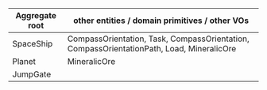| Aggregate root   | other entities / domain primitives / other VOs                                           |
|------------------|------------------------------------------------------------------------------------------|
| SpaceShip        | CompassOrientation, Task, CompassOrientation, CompassOrientationPath, Load, MineralicOre |
| Planet           | MineralicOre                                                                             |
| JumpGate         |                                                                                          |

